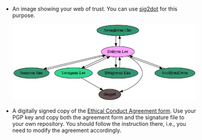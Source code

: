 - An image showing your web of trust. You can use
  [sig2dot](http://www.chaosreigns.com/code/sig2dot/) for this purpose.

  ![](output.png)

- A digitally signed copy of the [Ethical Conduct Agreement
  form](https://github.com/KAIST-IS521/Agreement). Use your PGP key and copy
  both the agreement form and the signature file to your own repository. You
  should follow the instruction there, i.e., you need to modify the agreement
  accordingly.

